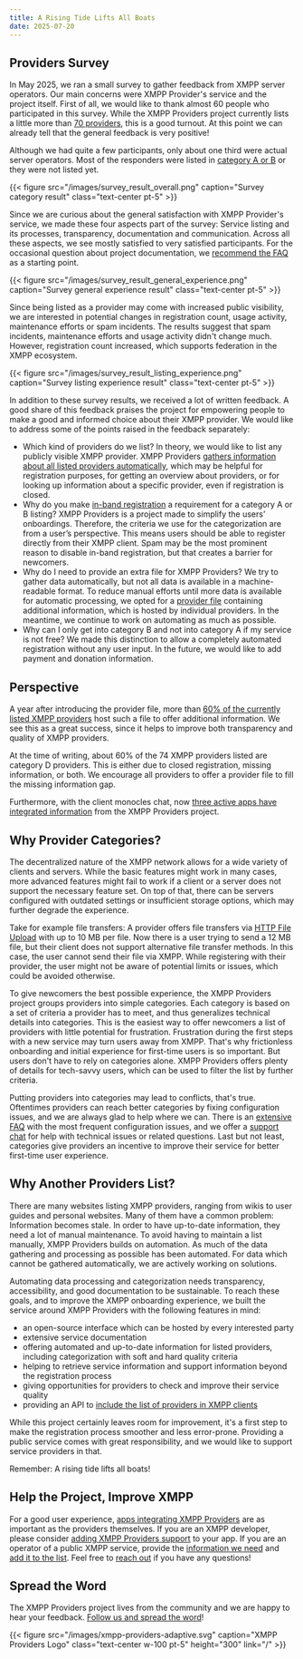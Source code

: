 ```yaml
---
title: A Rising Tide Lifts All Boats
date: 2025-07-20
---
```


## Providers Survey

In May 2025, we ran a small survey to gather feedback from XMPP server operators.
Our main concerns were XMPP Provider's service and the project itself.
First of all, we would like to thank almost 60 people who participated in this survey.
While the XMPP Providers project currently lists a little more than [70 providers](/statistics/), this is a good turnout.
At this point we can already tell that the general feedback is very positive!

Although we had quite a few participants, only about one third were actual server operators.
Most of the responders were listed in [category A or B](/faq/#in-which-categories-can-providers-be) or they were not listed yet.

{{< figure src="/images/survey_result_overall.png" caption="Survey category result" class="text-center pt-5" >}}

Since we are curious about the general satisfaction with XMPP Provider's service, we made these four aspects part of the survey:
Service listing and its processes, transparency, documentation and communication.
Across all these aspects, we see mostly satisfied to very satisfied participants.
For the occasional question about project documentation, we [recommend the FAQ](/faq) as a starting point.

{{< figure src="/images/survey_result_general_experience.png" caption="Survey general experience result" class="text-center pt-5" >}}

Since being listed as a provider may come with increased public visibility, we are interested in potential changes in registration count, usage activity, maintenance efforts or spam incidents.
The results suggest that spam incidents, maintenance efforts and usage activity didn't change much.
However, registration count increased, which supports federation in the XMPP ecosystem.

{{< figure src="/images/survey_result_listing_experience.png" caption="Survey listing experience result" class="text-center pt-5" >}}

In addition to these survey results, we received a lot of written feedback.
A good share of this feedback praises the project for empowering people to make a good and informed choice about their XMPP provider.
We would like to address some of the points raised in the feedback separately:

- Which kind of providers do we list? In theory, we would like to list any publicly visible XMPP provider. XMPP Providers [gathers information about all listed providers automatically](/blog/2023-12-29-xmpp-providers-fully-automated/), which may be helpful for registration purposes, for getting an overview about providers, or for looking up information about a specific provider, even if registration is closed.
- Why do you make [in-band registration](https://xmpp.org/extensions/xep-0077.html) a requirement for a category A or B listing? XMPP Providers is a project made to simplify the users’ onboardings. Therefore, the criteria we use for the categorization are from a user’s perspective. This means users should be able to register directly from their XMPP client. Spam may be the most prominent reason to disable in-band registration, but that creates a barrier for newcomers.
- Why do I need to provide an extra file for XMPP Providers? We try to gather data automatically, but not all data is available in a machine-readable format. To reduce manual efforts until more data is available for automatic processing, we opted for a [provider file](/faq/#provider-file) containing additional information, which is hosted by individual providers. In the meantime, we continue to work on automating as much as possible.
- Why can I only get into category B and not into category A if my service is not free? We made this distinction to allow a completely automated registration without any user input. In the future, we would like to add payment and donation information.

## Perspective

A year after introducing the provider file, more than [60% of the currently listed XMPP providers](/statistics/#provider-file) host such a file to offer additional information.
We see this as a great success, since it helps to improve both transparency and quality of XMPP providers.

At the time of writing, about 60% of the 74 XMPP providers listed are category D providers.
This is either due to closed registration, missing information, or both.
We encourage all providers to offer a provider file to fill the missing information gap.

Furthermore, with the client monocles chat, now [three active apps have integrated information](/apps/) from the XMPP Providers project.

## Why Provider Categories?

The decentralized nature of the XMPP network allows for a wide variety of clients and servers.
While the basic features might work in many cases, more advanced features might fail to work if a client or a server does not support the necessary feature set.
On top of that, there can be servers configured with outdated settings or insufficient storage options, which may further degrade the experience.

Take for example file transfers: A provider offers file transfers via [HTTP File Upload](https://xmpp.org/extensions/xep-0363.html) with up to 10 MB per file.
Now there is a user trying to send a 12 MB file, but their client does not support alternative file transfer methods.
In this case, the user cannot send their file via XMPP.
While registering with their provider, the user might not be aware of potential limits or issues, which could be avoided otherwise.

To give newcomers the best possible experience, the XMPP Providers project groups providers into simple categories.
Each category is based on a set of criteria a provider has to meet, and thus generalizes technical details into categories.
This is the easiest way to offer newcomers a list of providers with little potential for frustration.
Frustration during the first steps with a new service may turn users away from XMPP.
That's why frictionless onboarding and initial experience for first-time users is so important.
But users don't have to rely on categories alone.
XMPP Providers offers plenty of details for tech-savvy users, which can be used to filter the list by further criteria.

Putting providers into categories may lead to conflicts, that's true.
Oftentimes providers can reach better categories by fixing configuration issues, and we are always glad to help where we can.
There is an [extensive FAQ](/faq/#how-can-server-operators-provide-properties-via-xmpp) with the most frequent configuration issues, and we offer a [support chat](/contact/) for help with technical issues or related questions.
Last but not least, categories give providers an incentive to improve their service for better first-time user experience.

## Why Another Providers List?

There are many websites listing XMPP providers, ranging from wikis to user guides and personal websites.
Many of them have a common problem: Information becomes stale.
In order to have up-to-date information, they need a lot of manual maintenance.
To avoid having to maintain a list manually, XMPP Providers builds on automation.
As much of the data gathering and processing as possible has been automated.
For data which cannot be gathered automatically, we are actively working on solutions.

Automating data processing and categorization needs transparency, accessibility, and good documentation to be sustainable.
To reach these goals, and to improve the XMPP onboarding experience, we built the service around XMPP Providers with the following features in mind:

- an open-source interface which can be hosted by every interested party
- extensive service documentation
- offering automated and up-to-date information for listed providers, including categorization with soft and hard quality criteria
- helping to retrieve service information and support information beyond the registration process
- giving opportunities for providers to check and improve their service quality
- providing an API to [include the list of providers in XMPP clients](/apps/)

While this project certainly leaves room for improvement, it's a first step to make the registration process smoother and less error-prone.
Providing a public service comes with great responsibility, and we would like to support service providers in that.

Remember: A rising tide lifts all boats!

## Help the Project, Improve XMPP

For a good user experience, [apps integrating XMPP Providers](/apps/) are as important as the providers themselves.
If you are an XMPP developer, please consider [adding XMPP Providers support](https://invent.kde.org/melvo/xmpp-providers#usage) to your app.
If you are an operator of a public XMPP service, provide the [information we need](/faq/#where-do-we-have-the-providers-properties-from) and [add it to the list](https://invent.kde.org/melvo/xmpp-providers/-/blob/master/CONTRIBUTING.md#providers).
Feel free to [reach out](https://github.com/xsf/xmpp-providers-website/blob/2024-08_blogpost_67_perc_providers/contact) if you have any questions!

## Spread the Word

The XMPP Providers project lives from the community and we are happy to hear your feedback.
[Follow us and spread the word](https://fosstodon.org/@xmpp_providers)!

{{< figure src="/images/xmpp-providers-adaptive.svg" caption="XMPP Providers Logo" class="text-center w-100 pt-5" height="300" link="/" >}}
